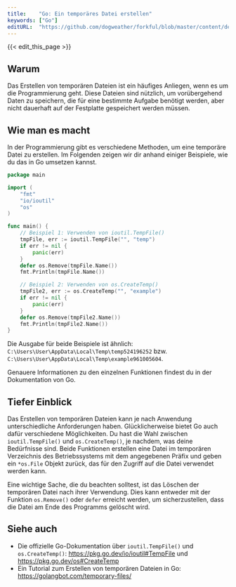 ```yaml
---
title:    "Go: Ein temporäres Datei erstellen"
keywords: ["Go"]
editURL:  "https://github.com/dogweather/forkful/blob/master/content/de/go/creating-a-temporary-file.md"
---
```


{{< edit_this_page >}}

## Warum

Das Erstellen von temporären Dateien ist ein häufiges Anliegen, wenn es um die Programmierung geht. Diese Dateien sind nützlich, um vorübergehend Daten zu speichern, die für eine bestimmte Aufgabe benötigt werden, aber nicht dauerhaft auf der Festplatte gespeichert werden müssen.

## Wie man es macht

In der Programmierung gibt es verschiedene Methoden, um eine temporäre Datei zu erstellen. Im Folgenden zeigen wir dir anhand einiger Beispiele, wie du das in Go umsetzen kannst.

```Go
package main

import (
    "fmt"
    "io/ioutil"
    "os"
)

func main() {
    // Beispiel 1: Verwenden von ioutil.TempFile()
    tmpFile, err := ioutil.TempFile("", "temp")
    if err != nil {
        panic(err)
    }
    defer os.Remove(tmpFile.Name())
    fmt.Println(tmpFile.Name())

    // Beispiel 2: Verwenden von os.CreateTemp()
    tmpFile2, err := os.CreateTemp("", "example")
    if err != nil {
        panic(err)
    }
    defer os.Remove(tmpFile2.Name())
    fmt.Println(tmpFile2.Name())
}

```

Die Ausgabe für beide Beispiele ist ähnlich: `C:\Users\User\AppData\Local\Temp\temp524196252` bzw. `C:\Users\User\AppData\Local\Temp\example961005604`.

Genauere Informationen zu den einzelnen Funktionen findest du in der Dokumentation von Go.

## Tiefer Einblick

Das Erstellen von temporären Dateien kann je nach Anwendung unterschiedliche Anforderungen haben. Glücklicherweise bietet Go auch dafür verschiedene Möglichkeiten. Du hast die Wahl zwischen `ioutil.TempFile()` und `os.CreateTemp()`, je nachdem, was deine Bedürfnisse sind. Beide Funktionen erstellen eine Datei im temporären Verzeichnis des Betriebssystems mit dem angegebenen Präfix und geben ein `*os.File` Objekt zurück, das für den Zugriff auf die Datei verwendet werden kann.

Eine wichtige Sache, die du beachten solltest, ist das Löschen der temporären Datei nach ihrer Verwendung. Dies kann entweder mit der Funktion `os.Remove()` oder `defer` erreicht werden, um sicherzustellen, dass die Datei am Ende des Programms gelöscht wird.

## Siehe auch

- Die offizielle Go-Dokumentation über `ioutil.TempFile()` und `os.CreateTemp()`: https://pkg.go.dev/io/ioutil#TempFile und https://pkg.go.dev/os#CreateTemp
- Ein Tutorial zum Erstellen von temporären Dateien in Go: https://golangbot.com/temporary-files/